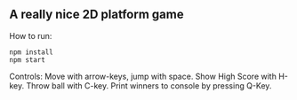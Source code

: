 ## A really nice 2D platform game

How to run:

```
npm install
npm start
```

Controls:
Move with arrow-keys, jump with space. Show High Score with H-key. Throw ball with C-key. Print winners to console by pressing Q-Key.